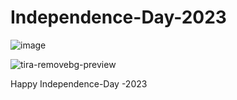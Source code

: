 # Independence-Day-2023

![image](https://github.com/Mr-Farooqi/Independence-Day-2023/assets/125676858/da8708bd-0a7f-42cc-b9bd-5a7fa7b17abc)


![tira-removebg-preview](https://github.com/Mr-Farooqi/Independence-Day-2023/assets/125676858/1b1cb187-4b9e-404c-8cd5-e2e729163d6e)


Happy Independence-Day -2023
